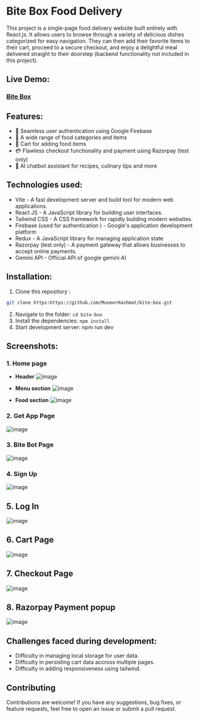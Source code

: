 # Bite Box Food Delivery

This project is a single-page food delivery website built entirely with React.js. It allows users to browse through a variety of delicious dishes categorized for easy navigation. They can then add their favorite items to their cart, proceed to a secure checkout, and enjoy a delightful meal delivered straight to their doorstep (backend functionality not included in this project).

## Live Demo:
### [Bite Box](https://bite-box-five.vercel.app/) 

## Features: 
- 🔐 Seamless user authentication using Google Firebase
- 🍔 A wide range of food categories and items
- 🛒 Cart for adding food items
- 💳 Flawless checkout functionality and payment using Razorpay (test only)
- 🤖 AI chatbot assistant for recipes, culinary tips and more

## Technologies used:
- Vite - A fast development server and build tool for modern web applications.
- React JS -  A JavaScript library for building user interfaces.
- Tailwind CSS - A CSS framework for rapidly building modern websites.
- Firebase (used for authentication ) - Google's application development platform
- Redux - A JavaScript library for managing application state
- Razorpay (test only) - A payment gateway that allows businesses to accept online payments.
- Gemini API - Official API of google gemini AI

## Installation:
1. Clone this repository :
``` bash
git clone https:https://github.com/MuneerHashmat/bite-box.git
```
2. Navigate to the folder: ``` cd bite-box ```
3. Install the dependencies: ``` npm install ```
4. Start development server: npm run dev


## Screenshots:

### 1. Home page
- **Header**
![image](./src/assets/screenshots/1.png)

- **Menu section**
![image](./src/assets/screenshots/2.png)

- **Food section**
![image](./src/assets/screenshots/3.png)

### 2. Get App Page
![image](./src/assets/screenshots/3-1.png)

### 3. Bite Bot Page
![image](./src/assets/screenshots/3-2.png)

### 4. Sign Up                          
![image](./src/assets/screenshots/4.png) 

## 5. Log In
![image](./src/assets/screenshots/5.png)

## 6. Cart Page
![image](./src/assets/screenshots/6.png)

## 7. Checkout Page
![image](./src/assets/screenshots/7.png)

## 8. Razorpay Payment popup
![image](./src/assets/screenshots/8.png)

## Challenges faced during development:
- Difficulty in managing local storage for user data.
- Difficulty in persisting cart data accross multiple pages.
- Difficulty in adding responsiveness using tailwind.

## Contributing
Contributions are welcome! If you have any suggestions, bug fixes, or feature requests, feel free to open an issue or submit a pull request.
